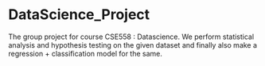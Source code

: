 # DataScience_Project
The group project for course CSE558 : Datascience. We perform statistical analysis and hypothesis testing on the given dataset and finally also make a regression + classification model for the same. 

